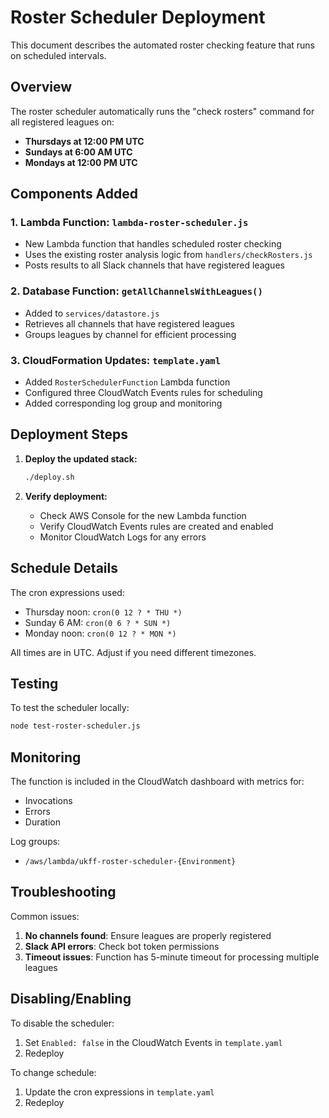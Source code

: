 # Roster Scheduler Deployment

This document describes the automated roster checking feature that runs on scheduled intervals.

## Overview

The roster scheduler automatically runs the "check rosters" command for all registered leagues on:
- **Thursdays at 12:00 PM UTC**
- **Sundays at 6:00 AM UTC** 
- **Mondays at 12:00 PM UTC**

## Components Added

### 1. Lambda Function: `lambda-roster-scheduler.js`
- New Lambda function that handles scheduled roster checking
- Uses the existing roster analysis logic from `handlers/checkRosters.js`
- Posts results to all Slack channels that have registered leagues

### 2. Database Function: `getAllChannelsWithLeagues()`
- Added to `services/datastore.js`
- Retrieves all channels that have registered leagues
- Groups leagues by channel for efficient processing

### 3. CloudFormation Updates: `template.yaml`
- Added `RosterSchedulerFunction` Lambda function
- Configured three CloudWatch Events rules for scheduling
- Added corresponding log group and monitoring

## Deployment Steps

1. **Deploy the updated stack:**
   ```bash
   ./deploy.sh
   ```

2. **Verify deployment:**
   - Check AWS Console for the new Lambda function
   - Verify CloudWatch Events rules are created and enabled
   - Monitor CloudWatch Logs for any errors

## Schedule Details

The cron expressions used:
- Thursday noon: `cron(0 12 ? * THU *)`
- Sunday 6 AM: `cron(0 6 ? * SUN *)`
- Monday noon: `cron(0 12 ? * MON *)`

All times are in UTC. Adjust if you need different timezones.

## Testing

To test the scheduler locally:
```bash
node test-roster-scheduler.js
```

## Monitoring

The function is included in the CloudWatch dashboard with metrics for:
- Invocations
- Errors
- Duration

Log groups:
- `/aws/lambda/ukff-roster-scheduler-{Environment}`

## Troubleshooting

Common issues:
1. **No channels found**: Ensure leagues are properly registered
2. **Slack API errors**: Check bot token permissions
3. **Timeout issues**: Function has 5-minute timeout for processing multiple leagues

## Disabling/Enabling

To disable the scheduler:
1. Set `Enabled: false` in the CloudWatch Events in `template.yaml`
2. Redeploy

To change schedule:
1. Update the cron expressions in `template.yaml`
2. Redeploy

